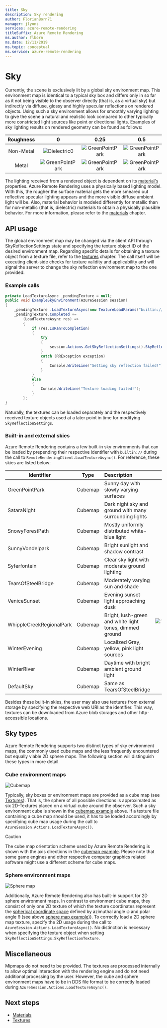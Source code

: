 ```yaml
---
title: Sky
description: Sky rendering
author: FlorianBorn71
manager: jlyons
services: azure-remote-rendering
titleSuffix: Azure Remote Rendering
ms.author: flborn
ms.date: 12/11/2019
ms.topic: conceptual
ms.service: azure-remote-rendering
---
```


# Sky

Currently, the scene is exclusively lit by a global sky environment map. This environment map is identical to a typical sky box and differs only in so far as it not being visible to the observer directly (that is, as a virtual sky) but indirectly via diffuse, glossy and highly specular reflections on rendered objects. Using such a sky environment allows for smoothly varying lighting to give the scene a natural and realistic look compared to other typically more constricted light sources like point or directional lights. Examples of sky lighting results on rendered geometry can be found as follows:

| Roughness | 0 | 0.25 | 0.5 | 0.75 | 1 |
|:---------:|:-:|:----:|:---:|:----:|:-:|
| Non-Metal | ![Dielectric0](media/dielectric-0.png) | ![GreenPointPark](media/dielectric-0.25.png) | ![GreenPointPark](media/dielectric-0.5.png) |![GreenPointPark](media/dielectric-0.75.png) | ![GreenPointPark](media/dielectric-1.png) |
| Metal     | ![GreenPointPark](media/metallic-0.png) | ![GreenPointPark](media/metallic-0.25.png) | ![GreenPointPark](media/metallic-0.5.png) |![GreenPointPark](media/metallic-0.75.png) | ![GreenPointPark](media/metallic-1.png) |

The lighting received from a rendered object is dependent on its [material's](../../concepts/materials.md) properties. Azure Remote Rendering uses a physically based lighting model. With this, the rougher the surface material gets the more smeared out reflective specular lighting appears and the more visible diffuse ambient light will be. Also, material behavior is modeled differently for metallic than for non-metallic (that is, dielectric) materials to obtain a physically plausible behavior. For more information, please refer to the [materials](../../concepts/materials.md) chapter.

## API usage

The global environment map may be changed via the client API through SkyReflectionSettings state and specifying the texture object ID of the desired environment map. Regarding specific details for obtaining a texture object from a texture file, refer to the [textures](../../concepts/textures.md) chapter. The call itself will be executing client-side checks for texture validity and applicability and will signal the server to change the sky reflection environment map to the one provided.

### Example calls

``` cs
private LoadTextureAsync _pendingTexture = null;
public void ExampleSkyEnvironment(AzureSession session)
{
    _pendingTexture .LoadTextureAsync(new TextureLoadParams("builtin://SnowyForestPath", Texture.TextureType.CubeMap));
    _pendingTexture.Completed +=
        (LoadTextureAsync res) =>
        {
            if (res.IsRanToCompletion)
            {
                try
                {
                    session.Actions.GetSkyReflectionSettings().SkyReflectionTexture = res.Result;
                }
                catch (RRException exception)
                {
                    Console.WriteLine("Setting sky reflection failed!");
                }
            }
            else
            {
                Console.WriteLine("Texture loading failed!");
            }
        };
}
```

Naturally, the textures can be loaded separately and the respectively received texture objects used at a later point in time for modifying `SkyReflectionSettings`.

### Built-in and external skies

Azure Remote Rendering contains a few built-in sky environments that can be loaded by prepending their respective identifier with `builtin://` during the call to `RemoteRenderingClient.LoadTextureAsync()`. For reference, these skies are listed below:

|Identifier               | Type    | Description                                             | Illustration                                                      |
|-------------------------|:-------:|:-------------------------------------------------------|:-----------------------------------------------------------------:|
|GreenPointPark           | Cubemap | Sunny day with slowly varying surfaces                  | ![GreenPointPark](media/green-point-park.png)
|SataraNight              | Cubemap | Dark night sky and ground with many surrounding lights  | ![SataraNight](media/satara-night.png)
|SnowyForestPath          | Cubemap | Mostly uniformly distributed white-blue light           | ![SnowyForestPath](media/snowy-forest-path.png)
|SunnyVondelpark          | Cubemap | Bright sunlight and shadow contrast                     | ![SunnyVondelpark](media/sunny-vondelpark.png)
|Syferfontein             | Cubemap | Clear sky light with moderate ground lighting           | ![Syferfontein](media/syferfontein.png)
|TearsOfSteelBridge       | Cubemap | Moderately varying sun and shade                        | ![TearsOfSteelBridge](media/tears-of-steel-bridge.png)
|VeniceSunset             | Cubemap | Evening sunset light approaching dusk                  | ![VeniceSunset](media/venice-sunset.png)
|WhippleCreekRegionalPark | Cubemap | Bright, lush-green and white light tones, dimmed ground | ![WhippleCreekRegionalPark](media/whipple-creek-regional-park.png)
|WinterEvening            | Cubemap | Localized Gray, yellow, pink light sources              | ![WinterEvening](media/winter-evening.png)
|WinterRiver              | Cubemap | Daytime with bright ambient ground light                | ![WinterRiver](media/winter-river.png)
|DefaultSky               | Cubemap | Same as TearsOfSteelBridge                              | ![DefaultSky](media/tears-of-steel-bridge.png)

Besides these built-in skies, the user may also use textures from external storage by specifying the respective web URI as the identifier. This way, textures can be downloaded from Azure blob storages and other http-accessible locations.

## Sky types

Azure Remote Rendering supports two distinct types of sky environment maps, the commonly used cube maps and the less frequently encountered but equally viable 2D sphere maps.  The following section will distinguish these types in more detail.

### Cube environment maps

![Cubemap](media/Cubemap-example.png)

Typically, sky boxes or environment maps are provided as a cube map (see [Textures](../../concepts/textures.md)). That is, the sphere of all possible directions is approximated as six 2D-Textures placed on a virtual cube around the observer. Such a sky environment cube is shown in the [cubemap example](#cube-environment-maps) above. If a texture file containing a cube map should be used, it has to be loaded accordingly by specifying cube map usage during the call to `AzureSession.Actions.LoadTextureAsync()`.

> [!CAUTION]
> The cube map orientation scheme used by Azure Remote Rendering is shown with the axis directions in the [cubemap example](#cube-environment-maps). Please note that some game engines and other respective computer graphics related software might use a different scheme for cube maps.

### Sphere environment maps

![Sphere map](media/spheremap-example.png)

Additionally, Azure Remote Rendering also has built-in support for 2D sphere environment maps. In contrast to environment cube maps, they consist of only one 2D texture of which the texture coordinates represent the [spherical coordinate space](https://en.wikipedia.org/wiki/Spherical_coordinate_system) defined by azimuthal angle φ and polar angle θ (see above [sphere map example](#sphere-environment-maps))). To correctly load a 2D sphere map texture, specify the 2D usage during the call to `AzureSession.Actions.LoadTextureAsync()`. No distinction is necessary when specifying the texture object when setting `SkyReflectionSettings.SkyReflectionTexture`.

## Miscellaneous

Mipmaps do not need to be provided. The textures are processed internally to allow optimal interaction with the rendering engine and do not need additional processing by the user. However, the cube and sphere environment maps have to be in DDS file format to be correctly loaded during `AzureSession.Actions.LoadTextureAsync()`.

## Next steps

* [Materials](../../concepts/materials.md)
* [Textures](../../concepts/textures.md)
